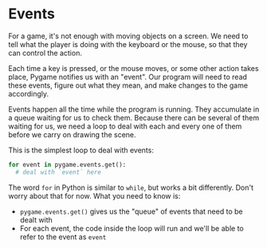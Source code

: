# Events

For a game, it's not enough with moving objects on a screen. We need to tell what the player is doing with the keyboard or the mouse, so that they can control the action.

Each time a key is pressed, or the mouse moves, or some other action takes place, Pygame notifies us with an "event". Our program will need to read these events, figure out what they mean, and make changes to the game accordingly.

Events happen all the time while the program is running. They accumulate in a queue waiting for us to check them. Because there can be several of them waiting for us, we need a loop to deal with each and every one of them before we carry on drawing the scene.

This is the simplest loop to deal with events:

```python
for event in pygame.events.get():
  # deal with `event` here
```

The word `for` in Python is similar to `while`, but works a bit differently. Don't worry about that for now. What you need to know is:

  * `pygame.events.get()` gives us the "queue" of events that need to be dealt with 
  * For each event, the code inside the loop will run and we'll be able to refer to the event as `event`
  
 
